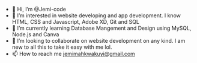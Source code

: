 - 👋 Hi, I’m @Jemi-code
- 👀 I’m interested in website developing and app development. I know HTML, CSS and Javascript, Adobe XD, Git and SQL
- 🌱 I’m currently learning Database Mangement and Design using MySQL, Node.js and Canva
- 💞️ I’m looking to collaborate on website development on any kind. I am new to all this to take it easy with me lol.
- 📫 How to reach me jemimahkwakuyi@gmail.com

<!---
Jemi-code/Jemi-code is a ✨ special ✨ repository because its `README.md` (this file) appears on your GitHub profile.
You can click the Preview link to take a look at your changes.
mmvm
--->
